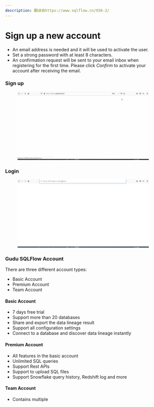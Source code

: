 ```yaml
---
description: 翻译自https://www.sqlflow.cn/936-2/
---
```


# Sign up a new account

* An email address is needed and it will be used to activate the user.
* Set a strong password with at least 8 characters.&#x20;
* An confirmation request will be sent to your email inbox when registering for the first time. Please click _Confirm_ to activate your account after receiving the email.

### Sign up

<figure><img src="../../.gitbook/assets/sqlflow-register-sign-up.gif" alt=""><figcaption></figcaption></figure>

### Login

<figure><img src="../../.gitbook/assets/sqlflow-register-login.gif" alt=""><figcaption></figcaption></figure>

### Gudu SQLFlow Account

There are three different account types:

* Basic Account
* Premium Account
* Team Account

#### Basic Account

* 7 days free trial
* Support more than 20 databases
* Share and export the data lineage result
* Support all configuration settings
* Connect to a database and discover data lineage instantly

#### Premium Account

* All features in the basic account
* Unlimited SQL queries
* Support Rest APIs
* Support to upload SQL files
* Support Snowflake query history, Redshift log and more

#### Team Account

* Contains multiple&#x20;
